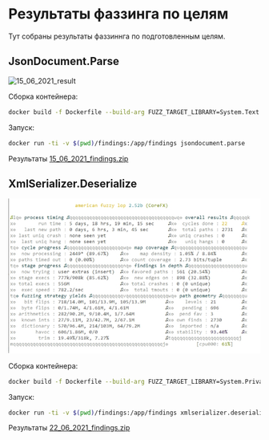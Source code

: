 # Результаты фаззинга по целям

Тут собраны результаты фаззиннга по подготовленным целям.

## JsonDocument.Parse

![15_06_2021_result](JsonDocument.Parse/15_06_2021_result.jpg)

Сборка контейнера:
``` bash
docker build -f Dockerfile --build-arg FUZZ_TARGET_LIBRARY=System.Text.Json.dll --build-arg FUZZ_TARGET_FOLDER=JsonDocument.Parse --tag=jsondocument.parse .
```

Запуск:
``` bash
docker run -ti -v $(pwd)/findings:/app/findings jsondocument.parse
```

Результаты [15_06_2021_findings.zip](JsonDocument.Parse/15_06_2021_findings.zip)

## XmlSerializer.Deserialize

![22_06_2021_result](XmlSerializer.Deserialize/22_06_2021_result.jpg)

Сборка контейнера:
``` bash
docker build -f Dockerfile --build-arg FUZZ_TARGET_LIBRARY=System.Private.Xml.dll --build-arg FUZZ_TARGET_FOLDER=XmlSerializer.Deserialize --tag=xmlserializer.deserialize .
```

Запуск:
``` bash
docker run -ti -v $(pwd)/findings:/app/findings xmlserializer.deserialize
```

Результаты [22_06_2021_findings.zip](XmlSerializer.Deserialize/22_06_2021_findings.zip)

